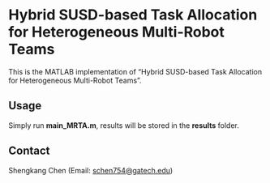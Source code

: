 # Hybrid SUSD-based Task Allocation for Heterogeneous Multi-Robot Teams

This is the MATLAB implementation of “Hybrid SUSD-based Task Allocation for Heterogeneous Multi-Robot Teams”.

## Usage
Simply run **main_MRTA.m**, results will be stored in the **results** folder. 

## Contact
Shengkang Chen (Email: schen754@gatech.edu)